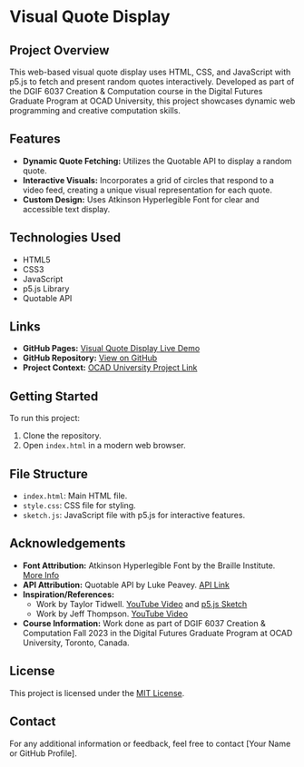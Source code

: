 # Visual Quote Display

## Project Overview

This web-based visual quote display uses HTML, CSS, and JavaScript with p5.js to fetch and present random quotes interactively. Developed as part of the DGIF 6037 Creation & Computation course in the Digital Futures Graduate Program at OCAD University, this project showcases dynamic web programming and creative computation skills.

## Features

- **Dynamic Quote Fetching:** Utilizes the Quotable API to display a random quote.
- **Interactive Visuals:** Incorporates a grid of circles that respond to a video feed, creating a unique visual representation for each quote.
- **Custom Design:** Uses Atkinson Hyperlegible Font for clear and accessible text display.

## Technologies Used

- HTML5
- CSS3
- JavaScript
- p5.js Library
- Quotable API

## Links

- **GitHub Pages:** [Visual Quote Display Live Demo](https://calluxpore.github.io/CC4/)
- **GitHub Repository:** [View on GitHub](https://github.com/calluxpore/CC4)
- **Project Context:** [OCAD University Project Link](https://cc23.ocaduwebspace.ca/4-interstitial-spaces/reflections-of-self/)

## Getting Started

To run this project:

1. Clone the repository.
2. Open `index.html` in a modern web browser.

## File Structure

- `index.html`: Main HTML file.
- `style.css`: CSS file for styling.
- `sketch.js`: JavaScript file with p5.js for interactive features.

## Acknowledgements

- **Font Attribution:** Atkinson Hyperlegible Font by the Braille Institute. [More Info](https://brailleinstitute.org/freefont)
- **API Attribution:** Quotable API by Luke Peavey. [API Link](https://github.com/lukePeavey/quotable)
- **Inspiration/References:**
  - Work by Taylor Tidwell. [YouTube Video](https://youtu.be/8g-DF9hKMgg) and [p5.js Sketch](https://editor.p5js.org/ttidwell24/sketches/q6on3p4oy)
  - Work by Jeff Thompson. [YouTube Video](https://www.youtube.com/watch?v=exrH7tvt3f4)
- **Course Information:** Work done as part of DGIF 6037 Creation & Computation Fall 2023 in the Digital Futures Graduate Program at OCAD University, Toronto, Canada.

## License

This project is licensed under the [MIT License](LICENSE).

## Contact

For any additional information or feedback, feel free to contact [Your Name or GitHub Profile].
